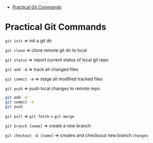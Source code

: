 <!-- TOC -->

- [Practical Git Commands](#practical-git-commands)

<!-- /TOC -->

# Practical Git Commands

`git init` => init a git dir

`git clone` => clone remote git dir to local

`git status` => report current status of local git repo

`git add -A` => track all changed files

`git commit -m` => stage all modified tracked files

`git push` => push local changes to remote repo

```bash
git add -A
git commit -m
git push
```

`git pull` => `git fetch` + `git merge`

`git branch [name]` => create a new branch

`git checkout -b [name]` => creates and checksout new branch
``changes``

